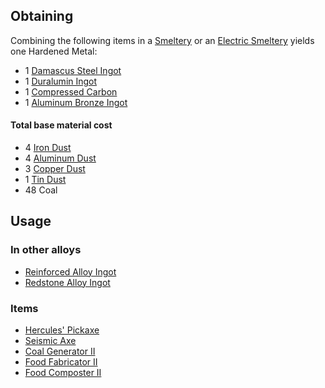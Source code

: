 
## Obtaining

Combining the following items in a [Smeltery](https://github.com/Slimefun/Slimefun4/wiki/Smeltery) or an [Electric Smeltery](https://github.com/Slimefun/Slimefun4/wiki/Electric-Smeltery) yields one Hardened Metal:

* 1 [Damascus Steel Ingot](https://github.com/Slimefun/Slimefun4/wiki/Damascus-Steel-Ingot)
* 1 [Duralumin Ingot](https://github.com/Slimefun/Slimefun4/wiki/Duralumin-Ingot)
* 1 [Compressed Carbon](https://github.com/Slimefun/Slimefun4/wiki/Carbon)
* 1 [Aluminum Bronze Ingot](https://github.com/Slimefun/Slimefun4/wiki/Aluminum-Bronze-Ingot)

#### Total base material cost 

* 4 [Iron Dust](https://github.com/Slimefun/Slimefun4/wiki/Iron-Dust)
* 4 [Aluminum Dust](https://github.com/Slimefun/Slimefun4/wiki/Aluminum-Dust)
* 3 [Copper Dust](https://github.com/Slimefun/Slimefun4/wiki/Copper-Dust)
* 1 [Tin Dust](https://github.com/Slimefun/Slimefun4/wiki/Tin-Dust)
* 48 Coal

## Usage

### In other alloys

* [Reinforced Alloy Ingot](https://github.com/Slimefun/Slimefun4/wiki/Reinforced-Alloy-Ingot)
* [Redstone Alloy Ingot](https://github.com/Slimefun/Slimefun4/wiki/Redstone-Alloy-Ingot)

### Items

* [Hercules' Pickaxe](https://github.com/Slimefun/Slimefun4/wiki/Hercules'-Pickaxe)
* [Seismic Axe](https://github.com/Slimefun/Slimefun4/wiki/Seismic-Axe)
* [Coal Generator II](https://github.com/Slimefun/Slimefun4/wiki/Coal-Generator)
* [Food Fabricator II](https://github.com/Slimefun/Slimefun4/wiki/Food-Fabricator)
* [Food Composter II](https://github.com/Slimefun/Slimefun4/wiki/Food-Composter)
